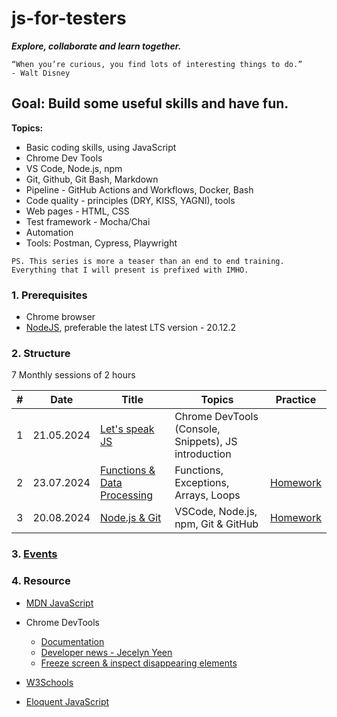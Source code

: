 # js-for-testers

**_Explore, collaborate and learn together._**

```text
“When you’re curious, you find lots of interesting things to do.”
- Walt Disney
```

## Goal: Build some useful skills and have fun.

**Topics:**

- Basic coding skills, using JavaScript
- Chrome Dev Tools
- VS Code, Node.js, npm
- Git, Github, Git Bash, Markdown
- Pipeline - GitHub Actions and Workflows, Docker, Bash
- Code quality - principles (DRY, KISS, YAGNI), tools
- Web pages - HTML, CSS
- Test framework - Mocha/Chai
- Automation
- Tools: Postman, Cypress, Playwright

`PS. This series is more a teaser than an end to end training. Everything that I will present is prefixed with IMHO.`

### 1. Prerequisites

- Chrome browser
- [NodeJS](https://nodejs.org/en/download), preferable the latest LTS version - 20.12.2

### 2. Structure

7 Monthly sessions of 2 hours

| #   | Date       | Title                                                 | Topics                                               | Practice                                       |
| --- | ---------- | ----------------------------------------------------- | ---------------------------------------------------- | ---------------------------------------------- |
| 1   | 21.05.2024 | [Let's speak JS](./sessions/session1.md)              | Chrome DevTools (Console, Snippets), JS introduction |                                                |
| 2   | 23.07.2024 | [Functions & Data Processing](./sessions/session2.md) | Functions, Exceptions, Arrays, Loops                 | [Homework](./sessions/session2.md/#4-homework) |
| 3   | 20.08.2024 | [Node.js & Git](./sessions/session3.md)               | VSCode, Node.js, npm, Git & GitHub                   | [Homework](./sessions/session3.md#5-homework)  |

### 3. [Events](./events.md)

### 4. Resource

- [MDN JavaScript](https://developer.mozilla.org/en-US/docs/Web/JavaScript)

- Chrome DevTools

  - [Documentation](https://developer.chrome.com/docs/devtools)
  - [Developer news - Jecelyn Yeen](https://www.linkedin.com/in/jecfish/)
  - [Freeze screen & inspect disappearing elements](https://www.youtube.com/watch?v=Qzmb9bdNzZ4)

- [W3Schools](https://www.w3schools.com/js/)

- [Eloquent JavaScript](https://eloquentjavascript.net/)
